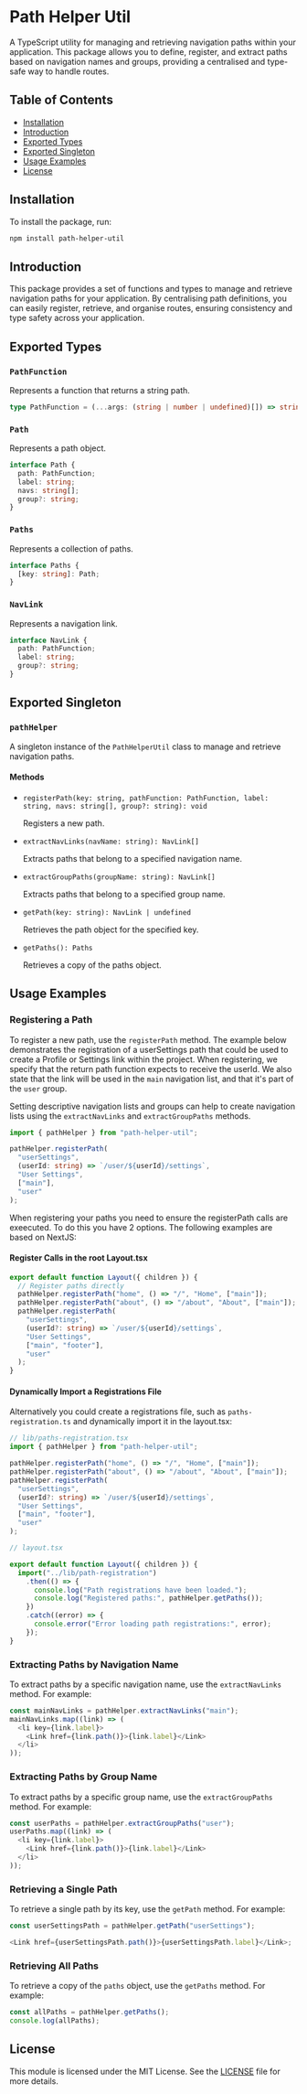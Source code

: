# Path Helper Util

A TypeScript utility for managing and retrieving navigation paths within your application. This package allows you to define, register, and extract paths based on navigation names and groups, providing a centralised and type-safe way to handle routes.

## Table of Contents

- [Installation](#installation)
- [Introduction](#introduction)
- [Exported Types](#exported-types)
- [Exported Singleton](#exported-singleton)
- [Usage Examples](#usage-examples)
- [License](#license)

## Installation

To install the package, run:

```sh
npm install path-helper-util
```

## Introduction

This package provides a set of functions and types to manage and retrieve navigation paths for your application. By centralising path definitions, you can easily register, retrieve, and organise routes, ensuring consistency and type safety across your application.

## Exported Types

### `PathFunction`

Represents a function that returns a string path.

```typescript
type PathFunction = (...args: (string | number | undefined)[]) => string;
```

### `Path`

Represents a path object.

```typescript
interface Path {
  path: PathFunction;
  label: string;
  navs: string[];
  group?: string;
}
```

### `Paths`

Represents a collection of paths.

```typescript
interface Paths {
  [key: string]: Path;
}
```

### `NavLink`

Represents a navigation link.

```typescript
interface NavLink {
  path: PathFunction;
  label: string;
  group?: string;
}
```

## Exported Singleton

### `pathHelper`

A singleton instance of the `PathHelperUtil` class to manage and retrieve navigation paths.

#### Methods

- `registerPath(key: string, pathFunction: PathFunction, label: string, navs: string[], group?: string): void`

  Registers a new path.

- `extractNavLinks(navName: string): NavLink[]`

  Extracts paths that belong to a specified navigation name.

- `extractGroupPaths(groupName: string): NavLink[]`

  Extracts paths that belong to a specified group name.

- `getPath(key: string): NavLink | undefined`

  Retrieves the path object for the specified key.

- `getPaths(): Paths`

  Retrieves a copy of the paths object.

## Usage Examples

### Registering a Path

To register a new path, use the `registerPath` method. The example below demonstrates the registration of a userSettings path that could be used to create a Profile or Settings link within the project. When registering, we specify that the return path function expects to receive the userId. We also state that the link will be used in the `main` navigation list, and that it's part of the `user` group.

Setting descriptive navigation lists and groups can help to create navigation lists using the `extractNavLinks` and `extractGroupPaths` methods.

```typescript
import { pathHelper } from "path-helper-util";

pathHelper.registerPath(
  "userSettings",
  (userId: string) => `/user/${userId}/settings`,
  "User Settings",
  ["main"],
  "user"
);
```

When registering your paths you need to ensure the registerPath calls are exeecuted. To do this you have 2 options. The following examples are based on NextJS:

#### Register Calls in the root Layout.tsx

```typescript
export default function Layout({ children }) {
  // Register paths directly
  pathHelper.registerPath("home", () => "/", "Home", ["main"]);
  pathHelper.registerPath("about", () => "/about", "About", ["main"]);
  pathHelper.registerPath(
    "userSettings",
    (userId?: string) => `/user/${userId}/settings`,
    "User Settings",
    ["main", "footer"],
    "user"
  );
}
```

#### Dynamically Import a Registrations File

Alternatively you could create a registrations file, such as `paths-registration.ts` and dynamically import it in the layout.tsx:

```typescript
// lib/paths-registration.tsx
import { pathHelper } from "path-helper-util";

pathHelper.registerPath("home", () => "/", "Home", ["main"]);
pathHelper.registerPath("about", () => "/about", "About", ["main"]);
pathHelper.registerPath(
  "userSettings",
  (userId?: string) => `/user/${userId}/settings`,
  "User Settings",
  ["main", "footer"],
  "user"
);

// layout.tsx

export default function Layout({ children }) {
  import("../lib/path-registration")
    .then(() => {
      console.log("Path registrations have been loaded.");
      console.log("Registered paths:", pathHelper.getPaths());
    })
    .catch((error) => {
      console.error("Error loading path registrations:", error);
    });
}
```

### Extracting Paths by Navigation Name

To extract paths by a specific navigation name, use the `extractNavLinks` method. For example:

```typescript
const mainNavLinks = pathHelper.extractNavLinks("main");
mainNavLinks.map((link) => (
  <li key={link.label}>
    <Link href={link.path()}>{link.label}</Link>
  </li>
));
```

### Extracting Paths by Group Name

To extract paths by a specific group name, use the `extractGroupPaths` method. For example:

```typescript
const userPaths = pathHelper.extractGroupPaths("user");
userPaths.map((link) => (
  <li key={link.label}>
    <Link href={link.path()}>{link.label}</Link>
  </li>
));
```

### Retrieving a Single Path

To retrieve a single path by its key, use the `getPath` method. For example:

```typescript
const userSettingsPath = pathHelper.getPath("userSettings");

<Link href={userSettingsPath.path()}>{userSettingsPath.label}</Link>;
```

### Retrieving All Paths

To retrieve a copy of the `paths` object, use the `getPaths` method. For example:

```typescript
const allPaths = pathHelper.getPaths();
console.log(allPaths);
```

## License

This module is licensed under the MIT License. See the [LICENSE](./LICENSE) file for more details.
